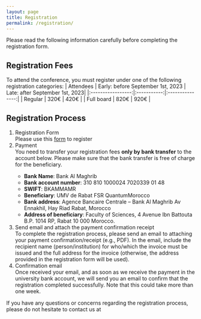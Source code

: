 ```yaml
---
layout: page
title: Registration
permalink: /registration/
---
```


Please read the following information carefully before completing the registration form.

## Registration Fees
To attend the conference, you must register under one of the following registration categories:
| Attendees  | Early: before September 1st, 2023 	| Late: after September 1st, 2023|
|:-----------------:|:-----------:|:---------------:|
| Regular    | 320€ | 420€ |
| Full board | 820€ | 920€ |

## Registration Process
<ol>
  <li>Registration Form</li>
 Please use this <a href="https://docs.google.com/forms/d/e/1FAIpQLSd1smFFTdgDn-kiUvgRBjFzEmDpUkw8R4IUevqk-cmE89sscQ/viewform" target="_blank">form</a> to register
  
  <li>Payment</li>
  You need to transfer your registration fees <strong>only by bank transfer</strong> to the account below. Please make sure that the bank transfer is free of charge for the beneficiary.
    <ul>
      <li><strong>Bank Name</strong>: Bank Al Maghrib</li>
      <li><strong>Bank account number</strong>: 310 810 1000024 7020339 01 48</li>
      <li><strong>SWIFT</strong>: BKAMMAMR</li>
      <li><strong>Beneficiary</strong>: UMV de Rabat FSR QuantumMorocco</li>
      <li><strong>Bank address</strong>: Agence Bancaire Centrale – Bank Al Maghrib Av Ennakhil, Hay Riad Rabat, Morocco</li>
      <li><strong>Address of beneficiary</strong>: Faculty of Sciences, 4 Avenue Ibn Battouta B.P. 1014 RP, Rabat 10 000 Morocco.</li>
    </ul> 
    
  <li>Send email and attach the payment confirmation receipt</li>
  To complete the registration process, please send an email to <quantummorocco@gmail.com> attaching your payment confirmation/receipt (e.g., PDF). 
  In the email, include the recipient name (person/institution) for who/which the invoice must be issued and the full address for the invoice 
  (otherwise, the address provided in the registration form will be used).
    
  <li>Confirmation email</li>
  Once received your email, and as soon as we receive the payment in the university bank account, we will send you an email to confirm that the registration completed successfully. 
  Note that this could take more than one week.
</ol> 
If you have any questions or concerns regarding the registration process, please do not hesitate to contact us at <quantummorocco@gmail.com>
